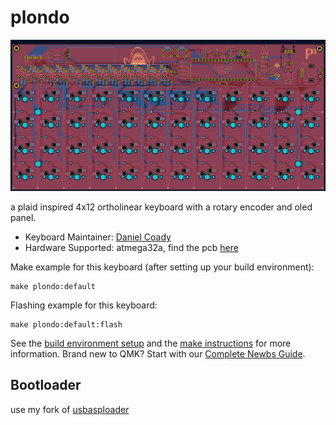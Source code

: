 # plondo

![plondo pcb](https://github.com/pondodev/plondo/blob/main/images/pcb.png?raw=true)

a plaid inspired 4x12 ortholinear keyboard with a rotary encoder and oled panel.

* Keyboard Maintainer: [Daniel Coady](https://github.com/pondodev)
* Hardware Supported: atmega32a, find the pcb [here](https://github.com/pondodev/plondo)

Make example for this keyboard (after setting up your build environment):

    make plondo:default

Flashing example for this keyboard:

    make plondo:default:flash

See the [build environment setup](https://docs.qmk.fm/#/getting_started_build_tools) and the [make instructions](https://docs.qmk.fm/#/getting_started_make_guide) for more information. Brand new to QMK? Start with our [Complete Newbs Guide](https://docs.qmk.fm/#/newbs).

## Bootloader

use my fork of [usbasploader](https://github.com/pondodev/USBaspLoader)

